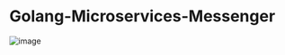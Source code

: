 # Golang-Microservices-Messenger
![image](https://github.com/user-attachments/assets/7bdea8dc-a7ef-4b47-a7c0-ac8c6bc93165)

